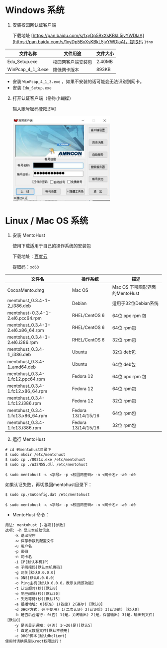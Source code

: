 # Windows 系统

1. 安装校园网认证客户端

   下载地址 [https://pan.baidu.com/s/1xyDp5BxXsKBkL5jvYWDlaA](https://pan.baidu.com/s/1xyDp5BxXsKBkL5jvYWDlaA)，提取码 `1tno`

| 文件名称          | 文件用途           | 文件大小 |
| ----------------- | ------------------ | -------- |
| Edu_Setup.exe     | 校园网客户端安装包 | 2.40MB   |
| WinPcap_4_1_3.exe | 降低网卡版本       | 893KB    |

- 安装 `WinPcap_4_1_3.exe` ，如果不安装的话可能会无法识别到网卡。
- 安装 `Edu_Setup.exe` 

2. 打开认证客户端（俗称小蝴蝶）

   输入账号密码登陆即可

   ![IP](\images\9.png)

# Linux / Mac OS 系统

1. 安装 MentoHust

   使用下载适用于自己的操作系统的安装包

   下载地址：[百度云](https://pan.baidu.com/s/1Oy0ILi6KszilRsc7ZD-0lg)

   提取码：`xd63`

| 文件名                             | 操作系统           | 描述                           |
| ---------------------------------- | ------------------ | ------------------------------ |
| CocoaMento.dmg                     | Mac OS             | Mac OS 下带图形界面的MentoHust |
| mentohust_0.3.4-1-2_i386.deb       | Debian             | 适用于32位Debian系统           |
| mentohust-0.3.4-1-2.el6.pcc64.rpm  | RHEL/CentOS 6      | 64位 ppc rpm 包                |
| mentohust_0.3.4-1-2.el6.x86_64.rpm | RHEL/CentOS 6      | 64位 rpm包                     |
| mentohust_0.3.4-1-2.el6.i386.rpm   | RHEL/CentOS 6      | 32位 rpm包                     |
| mentohust_0.3.4-1_i386.deb         | Ubuntu             | 32位 deb包                     |
| mentohust_0.3.4-1_amd64.deb        | Ubuntu             | 64位 deb包                     |
| mentohust_0.3.4-1.fc12.ppc64.rpm   | Fedora 12          | 64位 ppc rpm 包                |
| mentohust_0.3.4-1.fc12.x86_64.rpm  | Fedora 12          | 64位 rpm包                     |
| mentohust_0.3.4-1.fc12.i386.rpm    | Fedora 12          | 32位 rpm包                     |
| mentohust_0.3.4-1.fc13.x86_64.rpm  | Fedora 13/14/15/16 | 64位 rpm包                     |
| mentohust_0.3.4-1.fc13.i386.rpm    | Fedora 13/14/15/16 | 32位 rpm包                     |

2. 运行 MentoHust

```shell
# cd 到mentohust目录下
$ sudo mkdir /etc/mentohust
$ sudo cp ./8021x.exe /etc/mentohust
$ sudo cp ./W32N55.dll /etc/mentohust

$ sudo mentohust -u <学号> -p <校园网密码> -n <网卡名> -a0 -d0
```

如果认证失败，再切换回mentohust目录下：

```shell
$ sudo cp./SuConfig.dat /etc/mentohust

$ sudo mentohust -u <学号> -p <校园网密码> -n <网卡名> -a0 -d0
```

- MentoHust 命令：

```shell
用法:	mentohust [-选项][参数]
选项:	-h 显示本帮助信息
	-k 退出程序
	-w 保存参数到配置文件
	-u 用户名
	-p 密码
	-n 网卡名
	-i IP[默认本机IP]
	-m 子网掩码[默认本机掩码]
	-g 网关[默认0.0.0.0]
	-s DNS[默认0.0.0.0]
	-o Ping主机[默认0.0.0.0，表示关闭该功能]
	-t 认证超时(秒)[默认8]
	-e 响应间隔(秒)[默认30]
	-r 失败等待(秒)[默认15]
	-a 组播地址: 0(标准) 1(锐捷) 2(赛尔) [默认0]
	-d DHCP方式: 0(不使用) 1(二次认证) 2(认证后) 3(认证前) [默认0]
	-b 是否后台运行: 0(否) 1(是，关闭输出) 2(是，保留输出) 3(是，输出到文件) ［默认0］
	-y 是否显示通知: 0(否) 1～20(是)[默认5］
	-f 自定义数据文件[默认不使用]
	-c DHCP脚本[默认dhclient]
使用时请确保是以root权限运行！
```


